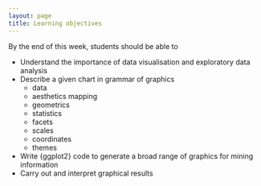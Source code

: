 ```yaml
---
layout: page
title: Learning objectives
---
```


By the end of this week, students should be able to

* Understand the importance of data visualisation and exploratory data analysis
* Describe a given chart in grammar of graphics
  + data
  + aesthetics mapping
  + geometrics
  + statistics
  + facets
  + scales
  + coordinates
  + themes
* Write {ggplot2} code to generate a broad range of graphics for mining information
* Carry out and interpret graphical results
